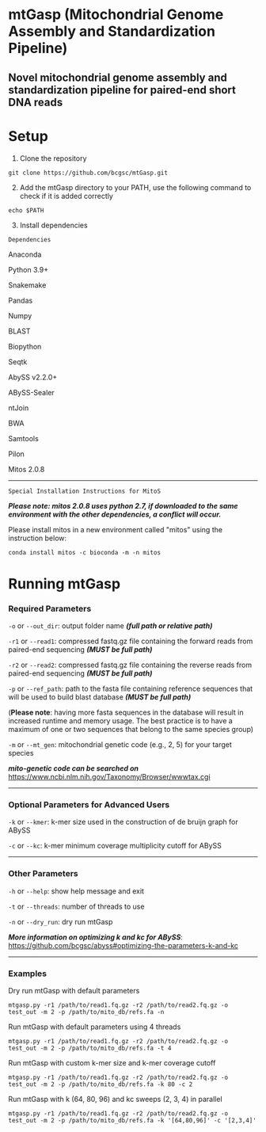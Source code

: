 # mtGasp (Mitochondrial Genome Assembly and Standardization Pipeline)



## Novel mitochondrial genome assembly and standardization pipeline for paired-end short DNA reads



# Setup
1. Clone the repository

```
git clone https://github.com/bcgsc/mtGasp.git
```
2. Add the mtGasp directory to your PATH, use the following command to check if it is added correctly

```
echo $PATH
```


3. Install dependencies



``` Dependencies ```

Anaconda 

Python 3.9+

Snakemake 

Pandas 

Numpy 

BLAST 

Biopython 

Seqtk 

AbySS v2.2.0+

ABySS-Sealer 

ntJoin

BWA 

Samtools 

Pilon 

Mitos 2.0.8


---

```Special Installation Instructions for MitoS```

***Please note: mitos 2.0.8 uses python 2.7, if downloaded to the same environment with the other dependencies, a conflict will occur.***

Please install mitos in a new environment called "mitos" using the instruction below:

```
conda install mitos -c bioconda -m -n mitos
```


# Running mtGasp

### Required Parameters 

`-o` or `--out_dir`: output folder name ***(full path or relative path)***

`-r1` or `--read1`: compressed fastq.gz file containing the forward reads from paired-end sequencing ***(MUST be full path)***

`-r2` or `--read2`: compressed fastq.gz file containing the reverse reads from paired-end sequencing ***(MUST be full path)***


`-p` or `--ref_path`: path to the fasta file containing reference sequences that will be used to build blast database ***(MUST be full path)***

(**Please note**: having more fasta sequences in the database will result in increased runtime and memory usage. The best practice is to have a maximum of one or two sequences that belong to the same species group)

`-m` or `--mt_gen`: mitochondrial genetic code (e.g., 2, 5) for your target species

***mito-genetic code can be searched on*** https://www.ncbi.nlm.nih.gov/Taxonomy/Browser/wwwtax.cgi

---
###  Optional Parameters for Advanced Users

`-k` or `--kmer`: k-mer size used in the construction of de bruijn graph for ABySS

`-c` or `--kc`: k-mer minimum coverage multiplicity cutoff for ABySS
 
---

### Other Parameters

`-h` or `--help`: show help message and exit

`-t` or `--threads`: number of threads to use

`-n` or `--dry_run`: dry run mtGasp
    


***More information on optimizing k and kc for ABySS***: https://github.com/bcgsc/abyss#optimizing-the-parameters-k-and-kc

---
### Examples

Dry run mtGasp with default parameters

    
```
mtgasp.py -r1 /path/to/read1.fq.gz -r2 /path/to/read2.fq.gz -o test_out -m 2 -p /path/to/mito_db/refs.fa -n
```

Run mtGasp with default parameters using 4 threads

```
mtgasp.py -r1 /path/to/read1.fq.gz -r2 /path/to/read2.fq.gz -o test_out -m 2 -p /path/to/mito_db/refs.fa -t 4
```

Run mtGasp with custom k-mer size and k-mer coverage cutoff

```
mtgasp.py -r1 /path/to/read1.fq.gz -r2 /path/to/read2.fq.gz -o test_out -m 2 -p /path/to/mito_db/refs.fa -k 80 -c 2
```

Run mtGasp with k (64, 80, 96) and kc sweeps (2, 3, 4) in parallel

```
mtgasp.py -r1 /path/to/read1.fq.gz -r2 /path/to/read2.fq.gz -o test_out -m 2 -p /path/to/mito_db/refs.fa -k '[64,80,96]' -c '[2,3,4]'
```
